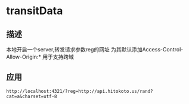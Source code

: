 # transitData
## 描述

  本地开启一个server,转发请求参数reg的网址
  为其默认添加Access-Control-Allow-Origin:* 用于支持跨域
  

## 应用
  
  ```
  http://localhost:4321/?reg=http://api.hitokoto.us/rand?cat=a&charset=utf-8
  ```
